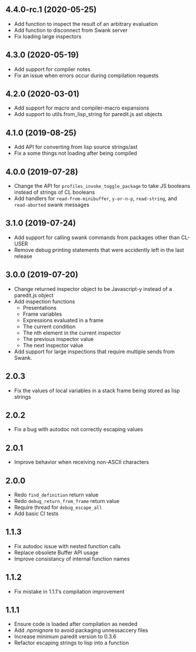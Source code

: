 ## 4.4.0-rc.1 (2020-05-25)
* Add function to inspect the result of an arbitrary evaluation
* Add function to disconnect from Swank server
* Fix loading large inspectors

## 4.3.0 (2020-05-19)
* Add support for compiler notes
* Fix an issue when errors occur during compilation requests

## 4.2.0 (2020-03-01)
* Add support for macro and compiler-macro expansions
* Add support to utils.from_lisp_string for paredit.js ast objects

## 4.1.0 (2019-08-25)
* Add API for converting from lisp source strings/ast
* Fix a some things not loading after being compiled

## 4.0.0 (2019-07-28)
* Change the API for `profiles_invoke_toggle_package` to take JS booleans instead of strings of CL booleans
* Add handlers for `read-from-minibuffer`, `y-or-n-p`, `read-string`, and `read-aborted` swank messages


## 3.1.0 (2019-07-24)
* Add support for calling swank commands from packages other than CL-USER
* Remove debug printing statements that were accidently left in the last release

## 3.0.0 (2019-07-20)
* Change returned inspector object to be Javascript-y instead of a paredit.js object
* Add inspection functions
  * Presentations
  * Frame variables
  * Expressions evaluated in a frame
  * The current condition
  * The nth element in the current inspector
  * The previous inspector value
  * The next inspector value
* Add support for large inspections that require multiple sends from Swank.


## 2.0.3
* Fix the values of local variables in a stack frame being stored as lisp strings

## 2.0.2
* Fix a bug with autodoc not correctly escaping values

## 2.0.1
* Improve behavior when receiving non-ASCII characters

## 2.0.0
* Redo `find_definition` return value
* Redo `debug_return_from_frame` return value
* Require thread for `debug_escape_all`
* Add basic CI tests


## 1.1.3
* Fix autodoc issue with nested function calls
* Replace obsolete Buffer API usage
* Improve consistancy of internal function names

## 1.1.2
* Fix mistake in 1.1.1's compilation improvement

## 1.1.1
* Ensure code is loaded after compilation as needed
* Add .npmignore to avoid packaging unnessaccery files
* Increase minimum paredit version to 0.3.6
* Refactor escaping strings to lisp into a function
